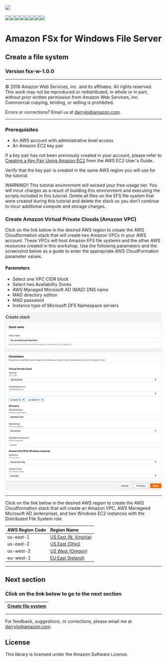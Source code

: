 ![](https://s3.amazonaws.com/aws-us-east-1/tutorial/AWS_logo_PMS_300x180.png)

![](https://s3.amazonaws.com/aws-us-east-1/tutorial/100x100_benefit_available.png)![](https://s3.amazonaws.com/aws-us-east-1/tutorial/100x100_benefit_ingergration.png)![](https://s3.amazonaws.com/aws-us-east-1/tutorial/100x100_benefit_ecryption-lock.png)![](https://s3.amazonaws.com/aws-us-east-1/tutorial/100x100_benefit_fully-managed.png)![](https://s3.amazonaws.com/aws-us-east-1/tutorial/100x100_benefit_lowcost-affordable.png)![](https://s3.amazonaws.com/aws-us-east-1/tutorial/100x100_benefit_performance.png)![](https://s3.amazonaws.com/aws-us-east-1/tutorial/100x100_benefit_scalable.png)![](https://s3.amazonaws.com/aws-us-east-1/tutorial/100x100_benefit_storage.png)
# **Amazon FSx for Windows File Server**

## Create a file system

### Version fsx-w-1.0.0

---

© 2018 Amazon Web Services, Inc. and its affiliates. All rights reserved. This work may not be  reproduced or redistributed, in whole or in part, without prior written permission from Amazon Web Services, Inc. Commercial copying, lending, or selling is prohibited.

Errors or corrections? Email us at [darrylo@amazon.com](mailto:darrylo@amazon.com).

---
### Prerequisites

* An AWS account with administrative level access
* An Amazon EC2 key pair

If a key pair has not been previously created in your account, please refer to [Creating a Key Pair Using Amazon EC2](http://docs.aws.amazon.com/AWSEC2/latest/UserGuide/ec2-key-pairs.html#having-ec2-create-your-key-pair) from the AWS EC2 User's Guide.  

Verify that the key pair is created in the same AWS region you will use for the tutorial.

WARNING!! This tutorial environment will exceed your free-usage tier. You will incur charges as a result of building this environment and executing the scripts included in this tutorial. Delete all files on the EFS file system that were created during this tutorial and delete the  stack so you don’t continue to incur additional compute and storage charges.

### Create Amazon Virtual Private Clouds (Amazon VPC)

Click on the link below in the desired AWS region to create the AWS Cloudformation stack that will create two Amazon VPCs in your AWS account. These VPCs will host Amazon EFS file systems and the other AWS resources created in this workshop. Use the following parameters and the screenshot below as a guide to enter the appropriate AWS CloudFormation parameter values.

#### Parameters

- Select one VPC CIDR block
- Select two Availability Zones
- AWS Managed Microsoft AD (MAD) DNS name
- MAD directory edition
- MAD password
- Instance type of Microsoft DFS Namespace servers

![test](../images/fsx_for_windows_prerequisites_parameters.png)

---

Click on the link below in the desired AWS region to create the AWS Cloudformation stack that will create an Amazon VPC, AWS Manageed Microsoft AD (enterprise), and two Windows EC2 instances with the Distributed File System role.

| AWS Region Code | Region Name |
| :--- | :--- 
| us-east-1 | [US East (N. Virginia)](https://console.aws.amazon.com/cloudformation/home?region=us-east-1#/stacks/new?stackName=fsx-workshop-prerequisites&templateURL=https://s3.amazonaws.com/aws-us-east-1/fsx-workshop/windows/current/templates/FSx_StackMaster_DFSn.yaml) |
| us-east-2 | [US East (Ohio)](https://console.aws.amazon.com/cloudformation/home?region=us-east-2#/stacks/new?stackName=fsx-workshop-prerequisites&templateURL=https://s3.amazonaws.com/aws-us-east-1/fsx-workshop/windows/current/templates/FSx_StackMaster_DFSn.yaml) |
| us-west-2 | [US West (Oregon)](https://console.aws.amazon.com/cloudformation/home?region=us-west-2#/stacks/new?stackName=fsx-workshop-prerequisites&templateURL=https://s3.amazonaws.com/aws-us-east-1/fsx-workshop/windows/current/templates/FSx_StackMaster_DFSn.yaml) |
| eu-west-1 | [EU East (Ireland)](https://console.aws.amazon.com/cloudformation/home?region=eu-west-1#/stacks/new?stackName=fsx-workshop-prerequisites&templateURL=https://s3.amazonaws.com/aws-us-east-1/fsx-workshop/windows/current/templates/FSx_StackMaster_DFSn.yaml) |

---
## Next section
### Click on the link below to go to the next section

| [**Create file system**](../1-create-file-system) |
| :---
---

For feedback, suggestions, or corrections, please email me at [darrylo@amazon.com](mailto:darrylo@amazon.com).

## License

This library is licensed under the Amazon Software License.

